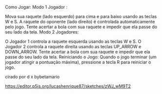 Como Jogar:
Modo 1 Jogador :

Mova sua raquete (lado esquerdo) para cima e para baixo usando as teclas W e S.
A raquete do oponente (lado direito) é controlada automaticamente pelo jogo.
Tente acertar a bola com sua raquete e impedir que ela passe do seu lado da tela.
Modo 2 Jogadores:

O Jogador 1 controla a raquete esquerda usando as teclas W e S.
O Jogador 2 controla a raquete direita usando as teclas UP_ARROW e DOWN_ARROW.
Tente acertar a bola com sua raquete e impedir que ela passe do seu lado da tela.
Reiniciando o Jogo:
Quando o jogo terminar (um jogador atingir a pontuação máxima), pressione a tecla R para reiniciar o jogo.


cirado por d x bybetamario

https://editor.p5js.org/lucashenrique87/sketches/zWJ_wM9T2
